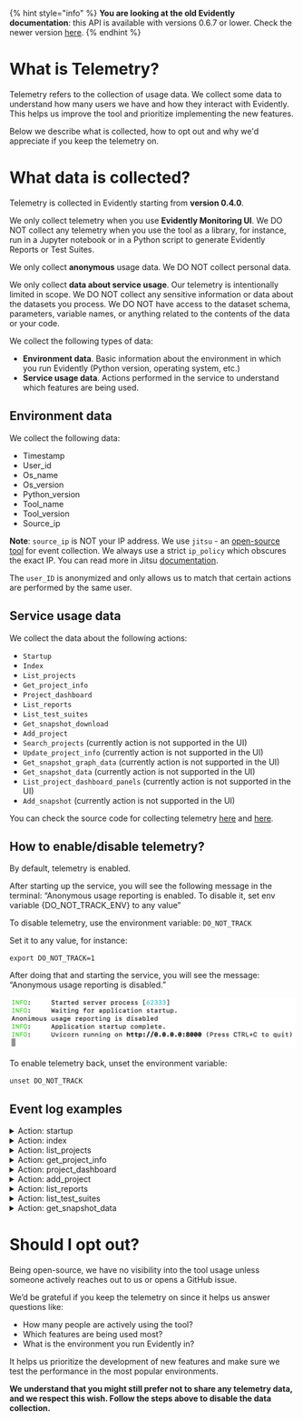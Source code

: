 
{% hint style="info" %}
**You are looking at the old Evidently documentation**: this API is available with versions 0.6.7 or lower. Check the newer version [here](https://docs.evidentlyai.com/introduction).
{% endhint %}

# **What is Telemetry?**

Telemetry refers to the collection of usage data. We collect some data to understand how many users we have and how they interact with Evidently. This helps us improve the tool and prioritize implementing the new features.

Below we describe what is collected, how to opt out and why we'd appreciate if you keep the telemetry on.

# **What data is collected?**

Telemetry is collected in Evidently starting from **version 0.4.0**. 

We only collect telemetry when you use **Evidently Monitoring UI**. We DO NOT collect any telemetry when you use the tool as a library, for instance, run in a Jupyter notebook or in a Python script to generate Evidently Reports or Test Suites.

We only collect **anonymous** usage data. We DO NOT collect personal data. 

We only collect **data about service usage**. Our telemetry is intentionally limited in scope. We DO NOT collect any sensitive information or data about the datasets you process. We DO NOT have access to the dataset schema, parameters, variable names, or anything related to the contents of the data or your code. 

We collect the following types of data:
* **Environment data**. Basic information about the environment in which you run Evidently (Python version, operating system, etc.) 
* **Service usage data**. Actions performed in the service to understand which features are being used.

## Environment data

We collect the following data:
* Timestamp
* User_id
* Os_name
* Os_version
* Python_version
* Tool_name
* Tool_version
* Source_ip

**Note**: `source_ip` is NOT your IP address. We use `jitsu` - an [open-source tool](https://github.com/jitsucom/jitsu) for event collection. We always use a strict `ip_policy` which obscures the exact IP. You can read more in Jitsu [documentation](https://classic.jitsu.com/docs/sending-data/js-sdk/reference/parameters-reference). 

The `user_ID` is anonymized and only allows us to match that certain actions are performed by the same user. 

## Service usage data

We collect the data about the following actions:
* `Startup`
* `Index`
* `List_projects`
* `Get_project_info`
* `Project_dashboard`
* `List_reports`
* `List_test_suites`
* `Get_snapshot_download`
* `Add_project` 
* `Search_projects` (currently action is not supported in the UI)
* `Update_project_info` (currently action is not supported in the UI)
* `Get_snapshot_graph_data` (currently action is not supported in the UI)
* `Get_snapshot_data` (currently action is not supported in the UI)
* `List_project_dashboard_panels` (currently action is not supported in the UI)
* `Add_snapshot`  (currently action is not supported in the UI)

You can check the source code for collecting telemetry [here](https://github.com/evidentlyai/evidently/blob/feature/evidently_service_ui/src/evidently/ui/app.py) and [here](https://github.com/evidentlyai/evidently/blob/feature/evidently_service_ui/src/evidently/telemetry.py).

## How to enable/disable telemetry?

By default, telemetry is enabled.

After starting up the service, you will see the following message in the terminal:
“Anonymous usage reporting is enabled. To disable it, set env variable {DO_NOT_TRACK_ENV} to any value”

To disable telemetry, use the environment variable: `DO_NOT_TRACK`

Set it to any value, for instance:
```
export DO_NOT_TRACK=1
```

After doing that and starting the service, you will see the message: “Anonymous usage reporting is disabled.”

![telemetry](../.gitbook/assets/disable_telemetry-min.png)

To enable telemetry back, unset the environment variable:
```
unset DO_NOT_TRACK
```

## Event log examples

<details>

<summary>Action: startup</summary>

```
{
  "_timestamp": "2023-07-07T14:08:44.332528Z",
  "action": "startup",
  "api_key": "s2s.5xmxpip2ax4ut5rrihfjhb.uqcoh71nviknmzp77ev6rd",
  "error": null,
  "eventn_ctx_event_id": "cfcc182d-5a2d-47d6-89dd-37590ec7b08a",
  "extra": {},
  "group_id": null,
  "interface": "service_backend",
  "os_name": "mac",
  "os_version": "13.0.1",
  "python_version": {
    "major": 3,
    "minor": 9,
    "patch": 16
  },
  "source_ip": "78.163.128.1",
  "src": "api",
  "tool_name": "evidently",
  "tool_version": "0.3.3",
  "user_id": "16d5bb6f-0400-4e2c-90f3-c3b31c95a1d3"
}
```
</details>

<details>

<summary>Action: index</summary>

```
{
  "_timestamp": "2023-07-07T14:10:54.355143Z",
  "action": "index",
  "api_key": "s2s.5xmxpip2ax4ut5rrihfjhb.uqcoh71nviknmzp77ev6rd",
  "error": null,
  "eventn_ctx_event_id": "96029e42-d2fc-4372-a1b5-b15e4d2ec6a0",
  "extra": {},
  "group_id": null,
  "interface": "service_backend",
  "os_name": "mac",
  "os_version": "13.0.1",
  "python_version": {
    "major": 3,
    "minor": 9,
    "patch": 16
  },
  "source_ip": "78.163.128.1",
  "src": "api",
  "tool_name": "evidently",
  "tool_version": "0.3.3",
  "user_id": "16d5bb6f-0400-4e2c-90f3-c3b31c95a1d3"
}
```
</details>

<details>

<summary>Action: list_projects</summary>
```
{
  "_timestamp": "2023-07-07T14:08:44.687956Z",
  "action": "list_projects",
  "api_key": "s2s.5xmxpip2ax4ut5rrihfjhb.uqcoh71nviknmzp77ev6rd",
  "error": null,
  "eventn_ctx_event_id": "12ac8fe3-0396-430b-b035-e984a3ed2663",
  "extra": {
    "project_count": 1
  },
  "group_id": null,
  "interface": "service_backend",
  "os_name": "mac",
  "os_version": "13.0.1",
  "python_version": {
    "major": 3,
    "minor": 9,
    "patch": 16
  },
  "source_ip": "78.163.128.1",
  "src": "api",
  "tool_name": "evidently",
  "tool_version": "0.3.3",
  "user_id": "16d5bb6f-0400-4e2c-90f3-c3b31c95a1d3"
}
```
</details>

<details>

<summary>Action: get_project_info</summary>
```
​​{
  "_timestamp": "2023-07-07T14:10:54.474555Z",
  "action": "get_project_info",
  "api_key": "s2s.5xmxpip2ax4ut5rrihfjhb.uqcoh71nviknmzp77ev6rd",
  "error": null,
  "eventn_ctx_event_id": "52bf5758-4b4c-4379-b2e6-0c1b123f3ce3",
  "extra": {},
  "group_id": null,
  "interface": "service_backend",
  "os_name": "mac",
  "os_version": "13.0.1",
  "python_version": {
    "major": 3,
    "minor": 9,
    "patch": 16
  },
  "source_ip": "78.163.128.1",
  "src": "api",
  "tool_name": "evidently",
  "tool_version": "0.3.3",
  "user_id": "16d5bb6f-0400-4e2c-90f3-c3b31c95a1d3"
}
```
</details>

<details>

<summary>Action: project_dashboard</summary>

```
{
  "_timestamp": "2023-07-07T14:08:46.260846Z",
  "action": "project_dashboard",
  "api_key": "s2s.5xmxpip2ax4ut5rrihfjhb.uqcoh71nviknmzp77ev6rd",
  "error": null,
  "eventn_ctx_event_id": "2dc109d4-f322-42de-8db2-d9ce86787b8b",
  "extra": {},
  "group_id": null,
  "interface": "service_backend",
  "os_name": "mac",
  "os_version": "13.0.1",
  "python_version": {
    "major": 3,
    "minor": 9,
    "patch": 16
  },
  "source_ip": "78.163.128.1",
  "src": "api",
  "tool_name": "evidently",
  "tool_version": "0.3.3",
  "user_id": "16d5bb6f-0400-4e2c-90f3-c3b31c95a1d3"
}
```
</details>

<details>

<summary>Action: add_project</summary>

```
{
  "_timestamp": "2023-07-18T13:15:16.138786Z",
  "action": "add_project",
  "api_key": "s2s.5xmxpip2ax4ut5rrihfjhb.uqcoh71nviknmzp77ev6rd",
  "error": null,
  "eventn_ctx_event_id": "ac3d9bf3-8b26-406e-b781-30936c31da87",
  "extra": {},
  "group_id": null,
  "interface": "service_backend",
  "os_name": "mac",
  "os_version": "13.0.1",
  "python_version": {
    "major": 3,
    "minor": 9,
    "patch": 16
  },
  "source_ip": "88.225.219.1",
  "src": "api",
  "tool_name": "evidently",
  "tool_version": "0.3.3",
  "user_id": "16d5bb6f-0400-4e2c-90f3-c3b31c95a1d3"
}
```
</details>

<details>

<summary>Action: list_reports</summary>

```
{
  "_timestamp": "2023-07-07T14:08:51.369513Z",
  "action": "list_reports",
  "api_key": "s2s.5xmxpip2ax4ut5rrihfjhb.uqcoh71nviknmzp77ev6rd",
  "error": null,
  "eventn_ctx_event_id": "826b5208-aae1-400f-acc6-0fb2ea91c967",
  "extra": {
    "reports_count": 19
  },
  "group_id": null,
  "interface": "service_backend",
  "os_name": "mac",
  "os_version": "13.0.1",
  "python_version": {
    "major": 3,
    "minor": 9,
    "patch": 16
  },
  "source_ip": "78.163.128.1",
  "src": "api",
  "tool_name": "evidently",
  "tool_version": "0.3.3",
  "user_id": "16d5bb6f-0400-4e2c-90f3-c3b31c95a1d3"
}
```
</details>

<details>

<summary>Action: list_test_suites</summary>

```
{
  "_timestamp": "2023-07-07T14:08:46.902323Z",
  "action": "list_test_suites",
  "api_key": "s2s.5xmxpip2ax4ut5rrihfjhb.uqcoh71nviknmzp77ev6rd",
  "error": null,
  "eventn_ctx_event_id": "540b1e8e-06cb-4e76-958d-6d49fed7f86e",
  "extra": {},
  "group_id": null,
  "interface": "service_backend",
  "os_name": "mac",
  "os_version": "13.0.1",
  "python_version": {
    "major": 3,
    "minor": 9,
    "patch": 16
  },
  "source_ip": "78.163.128.1",
  "src": "api",
  "tool_name": "evidently",
  "tool_version": "0.3.3",
  "user_id": "16d5bb6f-0400-4e2c-90f3-c3b31c95a1d3"
}
```
</details>

<details>

<summary>Action: get_snapshot_data</summary>
```
{
  "_timestamp": "2023-07-18T12:53:01.609245Z",
  "action": "get_snapshot_data",
  "api_key": "s2s.5xmxpip2ax4ut5rrihfjhb.uqcoh71nviknmzp77ev6rd",
  "error": null,
  "eventn_ctx_event_id": "0426ef98-b35c-4040-bada-4e4b9380f4d5",
  "extra": {
    "metric_generators": [],
    "metric_presets": [],
    "metrics": [
      "DatasetDriftMetric",
      "DatasetMissingValuesMetric",
      "ColumnDriftMetric",
      "ColumnQuantileMetric",
      "ColumnDriftMetric",
      "ColumnQuantileMetric"
    ],
    "snapshot_type": "report",
    "test_generators": [],
    "test_presets": [],
    "tests": []
  },
  "group_id": null,
  "interface": "service_backend",
  "os_name": "mac",
  "os_version": "13.0.1",
  "python_version": {
    "major": 3,
    "minor": 9,
    "patch": 16
  },
  "source_ip": "88.225.219.1",
  "src": "api",
  "tool_name": "evidently",
  "tool_version": "0.3.3",
  "user_id": "16d5bb6f-0400-4e2c-90f3-c3b31c95a1d3"
}
```
</details>

# **Should I opt out?**

Being open-source, we have no visibility into the tool usage unless someone actively reaches out to us or opens a GitHub issue.

We’d be grateful if you keep the telemetry on since it helps us answer questions like:
* How many people are actively using the tool?
* Which features are being used most?
* What is the environment you run Evidently in?

It helps us prioritize the development of new features and make sure we test the performance in the most popular environments.

**We understand that you might still prefer not to share any telemetry data, and we respect this wish. Follow the steps above to disable the data collection.** 
